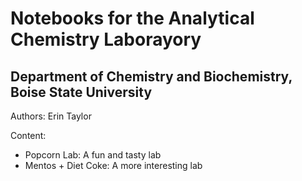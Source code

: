 # Notebooks for the Analytical Chemistry Laborayory
## Department of Chemistry and Biochemistry, Boise State University
Authors: Erin Taylor

Content:
* Popcorn Lab: A fun and tasty lab
* Mentos + Diet Coke: A more interesting lab
